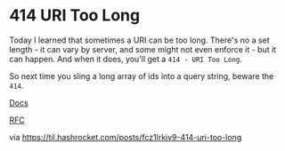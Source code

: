 # 414 URI Too Long

Today I learned that sometimes a URI can be too long. There's no a set length - it can vary by server, and some might not even enforce it - but it can happen. And when it does, you'll get a `414 - URI Too Long`.

So next time you sling a long array of ids into a query string, beware the `414`.

[Docs](https://developer.mozilla.org/en-US/docs/Web/HTTP/Status/414)

[RFC](https://datatracker.ietf.org/doc/html/rfc7231#section-6.5.12)

via https://til.hashrocket.com/posts/fcz1lrkiv9-414-uri-too-long

